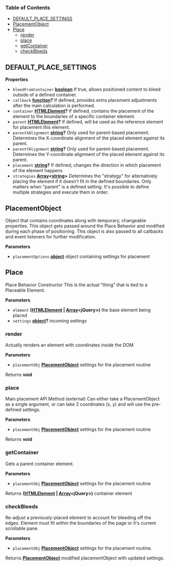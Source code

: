 <!-- Generated by documentation.js. Update this documentation by updating the source code. -->

### Table of Contents

-   [DEFAULT_PLACE_SETTINGS](#default_place_settings)
-   [PlacementObject](#placementobject)
-   [Place](#place)
    -   [render](#render)
    -   [place](#place-1)
    -   [getContainer](#getcontainer)
    -   [checkBleeds](#checkbleeds)

## DEFAULT_PLACE_SETTINGS

**Properties**

-   `bleedFromContainer` **[boolean](https://developer.mozilla.org/docs/Web/JavaScript/Reference/Global_Objects/Boolean)** If true, allows positioned content to bleed
     outside of a defined container.
-   `callback` **[function](https://developer.mozilla.org/docs/Web/JavaScript/Reference/Statements/function)?** If defined, provides extra placement adjustments
     after the main calculation is performed.
-   `container` **[HTMLElement](https://developer.mozilla.org/docs/Web/HTML/Element)?** If defined, contains the placement of the
     element to the boundaries of a specific container element.
-   `parent` **[HTMLElement](https://developer.mozilla.org/docs/Web/HTML/Element)?** If defined, will be used as the reference
     element for placement this element.
-   `parentXAlignment` **[string](https://developer.mozilla.org/docs/Web/JavaScript/Reference/Global_Objects/String)?** Only used for parent-based placement.
     Determines the X-coordinate alignment of the placed element against its parent.
-   `parentYAlignment` **[string](https://developer.mozilla.org/docs/Web/JavaScript/Reference/Global_Objects/String)?** Only used for parent-based placement.
     Determines the Y-coordinate alignment of the placed element against its parent.
-   `placement` **[string](https://developer.mozilla.org/docs/Web/JavaScript/Reference/Global_Objects/String)?** If defined, changes the direction in which
     placement of the element happens
-   `strategies` **[Array](https://developer.mozilla.org/docs/Web/JavaScript/Reference/Global_Objects/Array)&lt;[string](https://developer.mozilla.org/docs/Web/JavaScript/Reference/Global_Objects/String)>** Determines the "strategy" for alternatively
     placing the element if it doesn't fit in the defined boundaries.  Only matters
     when "parent" is a defined setting.  It's possible to define multiple strategies
     and execute them in order.

## PlacementObject

Object that contains coordinates along with temporary, changeable properties.
This object gets passed around the Place Behavior and modified during each phase of positioning.
This object is also passed to all callbacks and event listeners for further modification.

**Parameters**

-   `placementOptions` **[object](https://developer.mozilla.org/docs/Web/JavaScript/Reference/Global_Objects/Object)** object containing settings for placement

## Place

Place Behavior Constructor
This is the actual "thing" that is tied to a Placeable Element.

**Parameters**

-   `element` **([HTMLElement](https://developer.mozilla.org/docs/Web/HTML/Element) \| [Array](https://developer.mozilla.org/docs/Web/JavaScript/Reference/Global_Objects/Array)&lt;jQuery>)** the base element being placed
-   `settings` **[object](https://developer.mozilla.org/docs/Web/JavaScript/Reference/Global_Objects/Object)?** incoming settings

### render

Actually renders an element with coordinates inside the DOM

**Parameters**

-   `placementObj` **[PlacementObject](#placementobject)** settings for the placement routine

Returns **void** 

### place

Main placement API Method (external)
Can either take a PlacementObject as a single argument, or can take 2 coordinates (x, y) and
will use the pre-defined settings.

**Parameters**

-   `placementObj` **[PlacementObject](#placementobject)** settings for the placement routine

Returns **void** 

### getContainer

Gets a parent container element.

**Parameters**

-   `placementObj` **[PlacementObject](#placementobject)** settings for the placement routine

Returns **([HTMLElement](https://developer.mozilla.org/docs/Web/HTML/Element) \| [Array](https://developer.mozilla.org/docs/Web/JavaScript/Reference/Global_Objects/Array)&lt;jQuery>)** container element

### checkBleeds

Re-adjust a previously-placed element to account for bleeding off the edges.
Element must fit within the boundaries of the page or it's current scrollable pane.

**Parameters**

-   `placementObj` **[PlacementObject](#placementobject)** settings for the placement routine.

Returns **[PlacementObject](#placementobject)** modified placementObject with updated settings.
